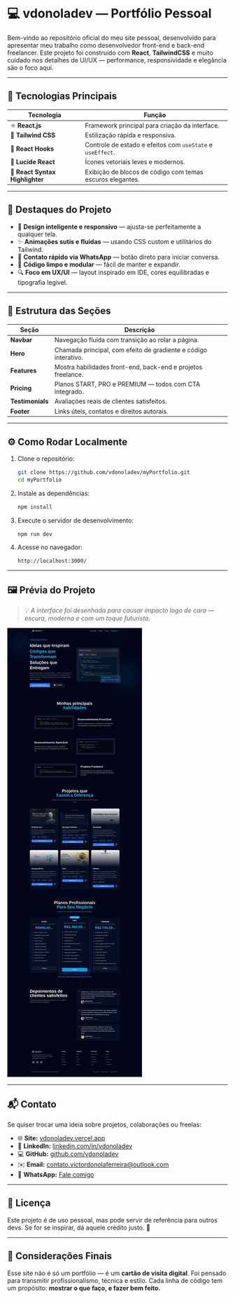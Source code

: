 # 💻 vdonoladev — Portfólio Pessoal

Bem-vindo ao repositório oficial do meu site pessoal, desenvolvido para apresentar meu trabalho como desenvolvedor front-end e back-end freelancer.
Este projeto foi construído com **React**, **TailwindCSS** e muito cuidado nos detalhes de UI/UX — performance, responsividade e elegância são o foco aqui.

---

## 🚀 Tecnologias Principais

| Tecnologia                      | Função                                                     |
| ------------------------------- | ---------------------------------------------------------- |
| ⚛️ **React.js**                 | Framework principal para criação da interface.             |
| 🎨 **Tailwind CSS**             | Estilização rápida e responsiva.                           |
| 🧠 **React Hooks**              | Controle de estado e efeitos com `useState` e `useEffect`. |
| 💅 **Lucide React**             | Ícones vetoriais leves e modernos.                         |
| 🧩 **React Syntax Highlighter** | Exibição de blocos de código com temas escuros elegantes.  |

---

## 🌟 Destaques do Projeto

* 🧠 **Design inteligente e responsivo** — ajusta-se perfeitamente a qualquer tela.
* ✨ **Animações sutis e fluidas** — usando CSS custom e utilitários do Tailwind.
* 💬 **Contato rápido via WhatsApp** — botão direto para iniciar conversa.
* 💾 **Código limpo e modular** — fácil de manter e expandir.
* 🔍 **Foco em UX/UI** — layout inspirado em IDE, cores equilibradas e tipografia legível.

---

## 🧭 Estrutura das Seções

| Seção            | Descrição                                                       |
| ---------------- | --------------------------------------------------------------- |
| **Navbar**       | Navegação fluida com transição ao rolar a página.               |
| **Hero**         | Chamada principal, com efeito de gradiente e código interativo. |
| **Features**     | Mostra habilidades front-end, back-end e projetos freelance.    |
| **Pricing**      | Planos START, PRO e PREMIUM — todos com CTA integrado.          |
| **Testimonials** | Avaliações reais de clientes satisfeitos.                       |
| **Footer**       | Links úteis, contatos e direitos autorais.                      |

---

## ⚙️ Como Rodar Localmente

1. Clone o repositório:

   ```bash
   git clone https://github.com/vdonoladev/myPortfolio.git
   cd myPortfolio
   ```

2. Instale as dependências:

   ```bash
   npm install
   ```

3. Execute o servidor de desenvolvimento:

   ```bash
   npm run dev
   ```

4. Acesse no navegador:

   ```
   http://localhost:3000/
   ```

---

## 🖼️ Prévia do Projeto

> 💡 *A interface foi desenhada para causar impacto logo de cara — escura, moderna e com um toque futurista.*

![preview](./public/preview.png)

---

## 📬 Contato

Se quiser trocar uma ideia sobre projetos, colaborações ou freelas:

* 🌐 **Site:** [vdonoladev.vercel.app](https://vdonoladev.vercel.app/)
* 💼 **LinkedIn:** [linkedin.com/in/vdonoladev](https://linkedin.com/in/vdonoladev)
* 💻 **GitHub:** [github.com/vdonoladev](https://github.com/vdonoladev)
* ✉️ **Email:** [contato.victordonolaferreira@outlook.com](mailto:contato.victordonolaferreira@outlook.com)
* 💬 **WhatsApp:** [Fale comigo](https://wa.me/5524998652938?text=Ol%C3%A1%2C%20V%C3%ADctor!)

---

## 🧠 Licença

Este projeto é de uso pessoal, mas pode servir de referência para outros devs.
Se for se inspirar, dá aquele crédito justo. 🤝

---

## 🏁 Considerações Finais

Esse site não é só um portfólio — é um **cartão de visita digital**.
Foi pensado para transmitir profissionalismo, técnica e estilo.
Cada linha de código tem um propósito: **mostrar o que faço, e fazer bem feito.**
